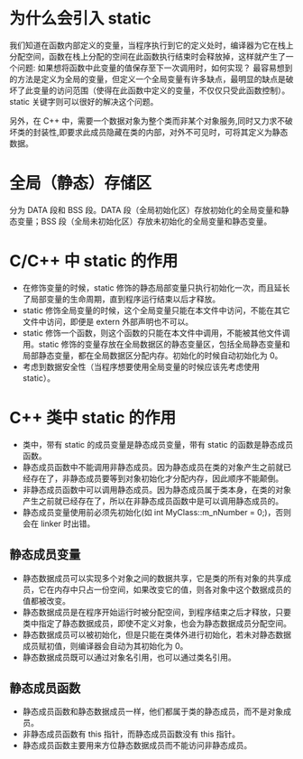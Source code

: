 # 为什么会引入 static
我们知道在函数内部定义的变量，当程序执行到它的定义处时，编译器为它在栈上分配空间，函数在栈上分配的空间在此函数执行结束时会释放掉，这样就产生了一个问题: 如果想将函数中此变量的值保存至下一次调用时，如何实现？ 最容易想到的方法是定义为全局的变量，但定义一个全局变量有许多缺点，最明显的缺点是破坏了此变量的访问范围（使得在此函数中定义的变量，不仅仅只受此函数控制）。static 关键字则可以很好的解决这个问题。

另外，在 C++ 中，需要一个数据对象为整个类而非某个对象服务,同时又力求不破坏类的封装性,即要求此成员隐藏在类的内部，对外不可见时，可将其定义为静态数据。

# 全局（静态）存储区
分为 DATA 段和 BSS 段。DATA 段（全局初始化区）存放初始化的全局变量和静态变量；BSS 段（全局未初始化区）存放未初始化的全局变量和静态变量。

# C/C++ 中 static 的作用
- 在修饰变量的时候，static 修饰的静态局部变量只执行初始化一次，而且延长了局部变量的生命周期，直到程序运行结束以后才释放。
- static 修饰全局变量的时候，这个全局变量只能在本文件中访问，不能在其它文件中访问，即便是 extern 外部声明也不可以。
- static 修饰一个函数，则这个函数的只能在本文件中调用，不能被其他文件调用。static 修饰的变量存放在全局数据区的静态变量区，包括全局静态变量和局部静态变量，都在全局数据区分配内存。初始化的时候自动初始化为 0。
- 考虑到数据安全性（当程序想要使用全局变量的时候应该先考虑使用 static）。

# C++ 类中 static 的作用
- 类中，带有 static 的成员变量是静态成员变量，带有 static 的函数是静态成员函数。
- 静态成员函数中不能调用非静态成员。因为静态成员在类的对象产生之前就已经存在了，非静态成员要等到对象初始化才分配内存，因此顺序不能颠倒。
- 非静态成员函数中可以调用静态成员。因为静态成员属于类本身，在类的对象产生之前就已经存在了，所以在非静态成员函数中是可以调用静态成员的。
- 静态成员变量使用前必须先初始化(如 int MyClass::m_nNumber = 0;)，否则会在 linker 时出错。

## 静态成员变量
- 静态数据成员可以实现多个对象之间的数据共享，它是类的所有对象的共享成员，它在内存中只占一份空间，如果改变它的值，则各对象中这个数据成员的值都被改变。
- 静态数据成员是在程序开始运行时被分配空间，到程序结束之后才释放，只要类中指定了静态数据成员，即使不定义对象，也会为静态数据成员分配空间。
- 静态数据成员可以被初始化，但是只能在类体外进行初始化，若未对静态数据成员赋初值，则编译器会自动为其初始化为 0。
- 静态数据成员既可以通过对象名引用，也可以通过类名引用。

## 静态成员函数
- 静态成员函数和静态数据成员一样，他们都属于类的静态成员，而不是对象成员。
- 非静态成员函数有 this 指针，而静态成员函数没有 this 指针。
- 静态成员函数主要用来方位静态数据成员而不能访问非静态成员。